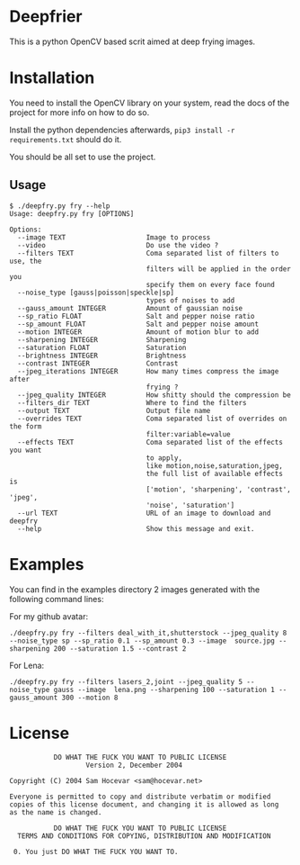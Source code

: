# Deepfrier
This is a python OpenCV based scrit aimed at deep frying images.

# Installation
You need to install the OpenCV library on your system, read the docs
of the project for more info on how to do so.

Install the python dependencies afterwards, `pip3 install -r requirements.txt`
should do it.

You should be all set to use the project.

## Usage
```
$ ./deepfry.py fry --help
Usage: deepfry.py fry [OPTIONS]

Options:
  --image TEXT                    Image to process
  --video                         Do use the video ?
  --filters TEXT                  Coma separated list of filters to use, the
                                  filters will be applied in the order you
                                  specify them on every face found
  --noise_type [gauss|poisson|speckle|sp]
                                  types of noises to add
  --gauss_amount INTEGER          Amount of gaussian noise
  --sp_ratio FLOAT                Salt and pepper noise ratio
  --sp_amount FLOAT               Salt and pepper noise amount
  --motion INTEGER                Amount of motion blur to add
  --sharpening INTEGER            Sharpening
  --saturation FLOAT              Saturation
  --brightness INTEGER            Brightness
  --contrast INTEGER              Contrast
  --jpeg_iterations INTEGER       How many times compress the image after
                                  frying ?
  --jpeg_quality INTEGER          How shitty should the compression be
  --filters_dir TEXT              Where to find the filters
  --output TEXT                   Output file name
  --overrides TEXT                Coma separated list of overrides on the form
                                  filter:variable=value
  --effects TEXT                  Coma separated list of the effects you want
                                  to apply,
                                  like motion,noise,saturation,jpeg,
                                  the full list of available effects is
                                  ['motion', 'sharpening', 'contrast', 'jpeg',
                                  'noise', 'saturation']
  --url TEXT                      URL of an image to download and deepfry
  --help                          Show this message and exit.
```

# Examples
You can find in the examples directory 2 images generated with the following command lines:

For my github avatar:
```
./deepfry.py fry --filters deal_with_it,shutterstock --jpeg_quality 8 --noise_type sp --sp_ratio 0.1 --sp_amount 0.3 --image  source.jpg --sharpening 200 --saturation 1.5 --contrast 2
```
For Lena:
```
./deepfry.py fry --filters lasers_2,joint --jpeg_quality 5 --noise_type gauss --image  lena.png --sharpening 100 --saturation 1 --gauss_amount 300 --motion 8
```

# License
```
           DO WHAT THE FUCK YOU WANT TO PUBLIC LICENSE
                   Version 2, December 2004

Copyright (C) 2004 Sam Hocevar <sam@hocevar.net>

Everyone is permitted to copy and distribute verbatim or modified
copies of this license document, and changing it is allowed as long
as the name is changed.

           DO WHAT THE FUCK YOU WANT TO PUBLIC LICENSE
  TERMS AND CONDITIONS FOR COPYING, DISTRIBUTION AND MODIFICATION

 0. You just DO WHAT THE FUCK YOU WANT TO.
```
